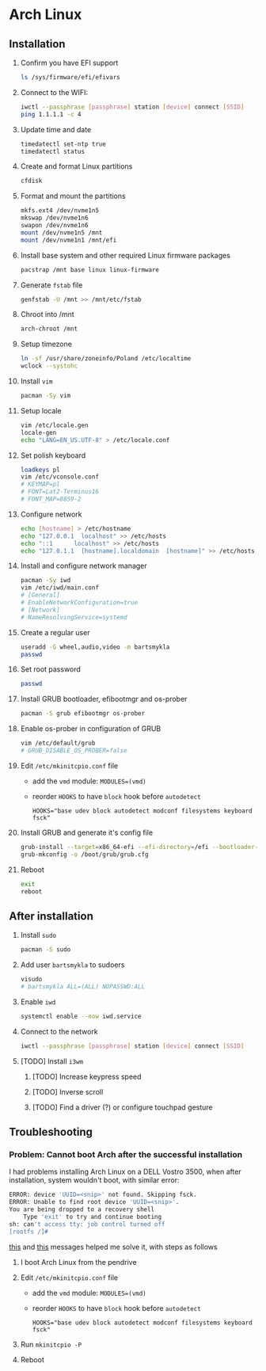 # Arch Linux

## Installation

1. Confirm you have EFI support

    ```sh
    ls /sys/firmware/efi/efivars
    ```

2. Connect to the WIFI:

    ```sh
    iwctl --passphrase [passphrase] station [device] connect [SSID]
    ping 1.1.1.1 -c 4
    ```

3. Update time and date

    ```sh
    timedatectl set-ntp true
    timedatectl status
    ```

4. Create and format Linux partitions

    ```sh
    cfdisk
    ```

5. Format and mount the partitions

    ```sh
    mkfs.ext4 /dev/nvme1n5
    mkswap /dev/nvme1n6
    swapon /dev/nvme1n6
    mount /dev/nvme1n5 /mnt
    mount /dev/nvme1n1 /mnt/efi
   ```

6. Install base system and other required Linux firmware packages

    ```sh
    pacstrap /mnt base linux linux-firmware
    ```

7. Generate `fstab` file

    ```sh
    genfstab -U /mnt >> /mnt/etc/fstab
    ```

8. Chroot into /mnt

    ```sh
    arch-chroot /mnt
    ```

9. Setup timezone

    ```sh
    ln -sf /usr/share/zoneinfo/Poland /etc/localtime
    wclock --systohc
    ```

10. Install `vim`

    ```sh
    pacman -Sy vim
    ```

11. Setup locale

    ```sh
    vim /etc/locale.gen
    locale-gen
    echo "LANG=EN_US.UTF-8" > /etc/locale.conf
    ```

12. Set polish keyboard

    ```sh
    loadkeys pl
    vim /etc/vconsole.conf
    # KEYMAP=pl
    # FONT=Lat2-Terminus16
    # FONT_MAP=8859-2
    ```

13. Configure network

    ```sh
    echo [hostname] > /etc/hostname
    echo "127.0.0.1  localhost" >> /etc/hosts
    echo "::1      localhost" >> /etc/hosts
    echo "127.0.1.1  [hostname].localdomain  [hostname]" >> /etc/hosts
    ```

14. Install and configure network manager

    ```sh
    pacman -Sy iwd
    vim /etc/iwd/main.conf
    # [General]
    # EnableNetworkConfiguration=true
    # [Network]
    # NameResolvingService=systemd
    ```

15. Create a regular user

    ```sh
    useradd -G wheel,audio,video -m bartsmykla
    passwd
    ```

16. Set root password

    ```sh
    passwd
    ```

17. Install GRUB bootloader, efibootmgr and os-prober

    ```sh
    pacman -S grub efibootmgr os-prober
    ```

18. Enable os-prober in configuration of GRUB

    ```sh
    vim /etc/default/grub
    # GRUB_DISABLE_OS_PROBER=false
    ```

19. Edit `/etc/mkinitcpio.conf` file

    - add the `vmd` module: `MODULES=(vmd)`

    - reorder `HOOKS` to have `block` hook before `autodetect`

        ```
        HOOKS="base udev block autodetect modconf filesystems keyboard fsck"
        ```

20. Install GRUB and generate it's config file

    ```sh
    grub-install --target=x86_64-efi --efi-directory=/efi --bootloader-id=GRUB
    grub-mkconfig -o /boot/grub/grub.cfg
    ```

21. Reboot

    ```sh
    exit
    reboot
    ```

## After installation

1. Install `sudo`

    ```sh
    pacman -S sudo
    ```

2. Add user `bartsmykla` to sudoers

    ```sh
    visudo
    # bartsmykla ALL=(ALL) NOPASSWD:ALL
    ```

3. Enable `iwd`

    ```sh
    systemctl enable --now iwd.service
    ```

4. Connect to the network

    ```sh
    iwctl --passphrase [passphrase] station [device] connect [SSID]
    ```

5. [TODO] Install `i3wm`

    1. [TODO] Increase keypress speed
   
    2. [TODO] Inverse scroll
   
    3. [TODO] Find a driver (?) or configure touchpad gesture

## Troubleshooting

### Problem: Cannot boot Arch after the successful installation

I had problems installing Arch Linux on a DELL Vostro 3500, when after installation, system wouldn't boot, with similar error:

```sh
ERROR: device 'UUID=<snip>' not found. Skipping fsck.
ERROR: Unable to find root device 'UUID=<snip>'.
You are being dropped to a recovery shell
    Type 'exit' to try and continue booting
sh: can't access tty: job control turned off
[rootfs /]# 
```

[this](https://forum.manjaro.org/t/error-device-uuid-device-uuid-not-found-skipping-fsck/70809/18) and [this](https://itectec.com/superuser/unable-to-find-root-device-on-a-fresh-archlinux-install/) messages helped me solve it, with steps as follows

1. I boot Arch Linux from the pendrive

2. Edit `/etc/mkinitcpio.conf` file

    - add the `vmd` module: `MODULES=(vmd)`
   
    - reorder `HOOKS` to have `block` hook before `autodetect`

        ```
        HOOKS="base udev block autodetect modconf filesystems keyboard fsck"
        ```

5. Run `mkinitcpio -P`

6. Reboot
